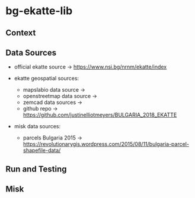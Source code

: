 # bg-ekatte-lib

## Context



## Data Sources

- official ekatte source -> https://www.nsi.bg/nrnm/ekatte/index
- ekatte geospatial sources:
  - mapslabio data source -> 
  - openstreetmap data source -> 
  - zemcad data sources -> 
  - github repo -> https://github.com/justinelliotmeyers/BULGARIA_2018_EKATTE

- misk data sources:
  - parcels Bulgaria 2015 -> https://revolutionarygis.wordpress.com/2015/08/11/bulgaria-parcel-shapefile-data/

## Run and Testing



## Misk

